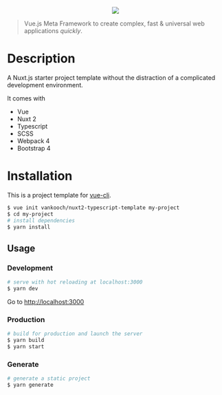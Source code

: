<p align="center"><img align="center" src="http://imgur.com/V4LtoII.png"/></p>

> Vue.js Meta Framework to create complex, fast & universal web applications *quickly*.

# Description

A Nuxt.js starter project template without the distraction of a complicated development environment.

It comes with

* Vue
* Nuxt 2
* Typescript
* SCSS
* Webpack 4
* Bootstrap 4


# Installation 

This is a project template for [vue-cli](https://github.com/vuejs/vue-cli).

``` bash
$ vue init vankooch/nuxt2-typescript-template my-project
$ cd my-project
# install dependencies
$ yarn install
```

## Usage

### Development

``` bash
# serve with hot reloading at localhost:3000
$ yarn dev
```

Go to [http://localhost:3000](http://localhost:3000)

### Production

``` bash
# build for production and launch the server
$ yarn build
$ yarn start
```

### Generate

``` bash
# generate a static project
$ yarn generate
```

